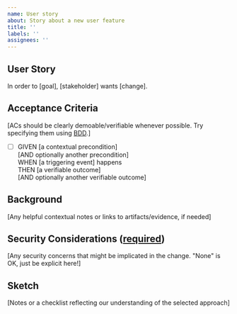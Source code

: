 ```yaml
---
name: User story
about: Story about a new user feature
title: ''
labels: ''
assignees: ''
---
```

## User Story

In order to [goal], [stakeholder] wants [change].


## Acceptance Criteria
[ACs should be clearly demoable/verifiable whenever possible. Try specifying them using [BDD](https://en.wikipedia.org/wiki/Behavior-driven_development#Behavioral_specifications).]
- [ ] GIVEN [a contextual precondition] \
  [AND optionally another precondition] \
  WHEN [a triggering event] happens \
  THEN [a verifiable outcome] \
  [AND optionally another verifiable outcome]

## Background
[Any helpful contextual notes or links to artifacts/evidence, if needed]


## Security Considerations ([required](https://nvd.nist.gov/800-53/Rev4/control/CM-4))
[comment]: # "Our SSP says 'The Data.gov team ensures security implications are considered as part of the agile requirements refinement process by including a section in the issue template used as a basis for new work.' so please don't remove this section without care."
[Any security concerns that might be implicated in the change. "None" is OK, just be explicit here!]

## Sketch
[Notes or a checklist reflecting our understanding of the selected approach]

